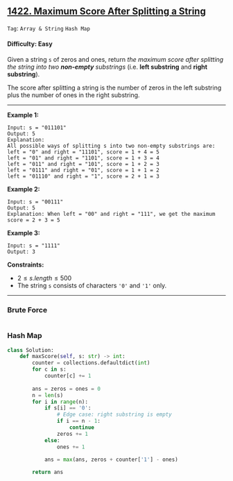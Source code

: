 ## [1422. Maximum Score After Splitting a String](https://leetcode.com/problems/maximum-score-after-splitting-a-string)

```Tag```: ```Array & String``` ```Hash Map```

#### Difficulty: Easy

Given a string ```s``` of zeros and ones, return _the maximum score after splitting the string into two __non-empty__ substrings_ (i.e. __left substring__ and __right substring__).

The score after splitting a string is the number of zeros in the left substring plus the number of ones in the right substring.

---

__Example 1:__
```
Input: s = "011101"
Output: 5 
Explanation: 
All possible ways of splitting s into two non-empty substrings are:
left = "0" and right = "11101", score = 1 + 4 = 5 
left = "01" and right = "1101", score = 1 + 3 = 4 
left = "011" and right = "101", score = 1 + 2 = 3 
left = "0111" and right = "01", score = 1 + 1 = 2 
left = "01110" and right = "1", score = 2 + 1 = 3
```

__Example 2:__
```
Input: s = "00111"
Output: 5
Explanation: When left = "00" and right = "111", we get the maximum score = 2 + 3 = 5
```

__Example 3:__
```
Input: s = "1111"
Output: 3
```

__Constraints:__

- $2 \le s.length \le 500$
- The string ```s``` consists of characters ```'0'``` and ```'1'``` only.

---

### Brute Force

```Python

```

### Hash Map

```Python
class Solution:
    def maxScore(self, s: str) -> int:
        counter = collections.defaultdict(int)
        for c in s:
            counter[c] += 1
        
        ans = zeros = ones = 0
        n = len(s)
        for i in range(n):
            if s[i] == '0':
                # Edge case: right substring is empty
                if i == n - 1:
                    continue
                zeros += 1
            else:
                ones += 1

            ans = max(ans, zeros + counter['1'] - ones)
        
        return ans
```

